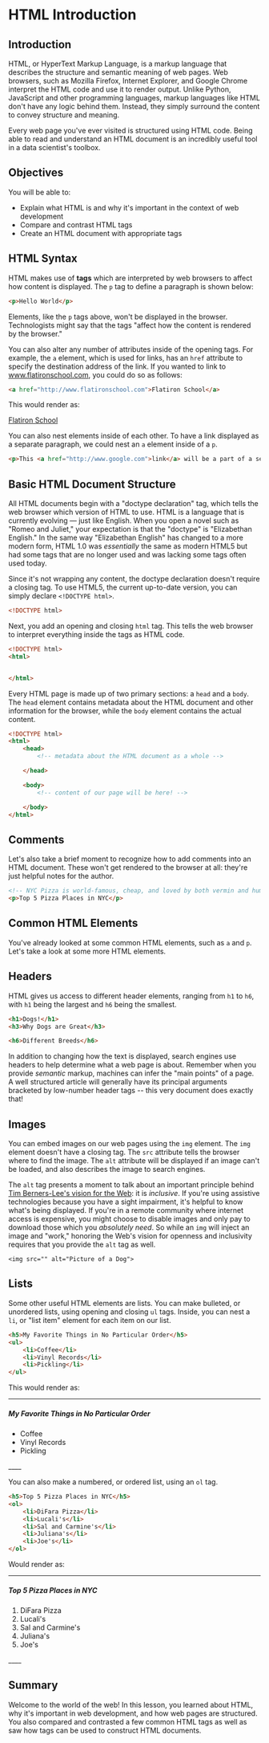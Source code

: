 # HTML Introduction

## Introduction

HTML, or HyperText Markup Language, is a markup language that describes the
structure and semantic meaning of web pages. Web browsers, such as Mozilla
Firefox, Internet Explorer, and Google Chrome interpret the HTML code and use
it to render output. Unlike Python, JavaScript and other programming languages,
markup languages like HTML don't have any logic behind them. Instead, they
simply surround the content to convey structure and meaning.

Every web page you've ever visited is structured using HTML code. Being able to
read and understand an HTML document is an incredibly useful tool in a
data scientist's toolbox.


## Objectives
You will be able to:

- Explain what HTML is and why it's important in the context of web development
- Compare and contrast HTML tags
- Create an HTML document with appropriate tags

## HTML Syntax

HTML makes use of **tags** which are interpreted by web browsers to affect how content is displayed. The `p` tag to define a paragraph is shown below:

```html
<p>Hello World</p>
```

Elements, like the `p` tags above, won't be displayed in the browser. Technologists might say that
the tags "affect how the content is rendered by the browser." 

You can also alter any number of attributes inside of the opening tags. For
example, the `a` element, which is used for links, has an `href` attribute to
specify the destination address of the link. If you wanted to link to
www.flatironschool.com, you could do so as follows:

```html
<a href="http://www.flatironschool.com">Flatiron School</a>
```

This would render as:

[Flatiron School](http://www.flatironschool.com)

You can also nest elements inside of each other. To have a link displayed as a
separate paragraph, we could nest an `a` element inside of a `p`.

```html
<p>This <a href="http://www.google.com">link</a> will be a part of a separate paragraph.</p>
```

## Basic HTML Document Structure

All HTML documents begin with a "doctype declaration" tag, which tells the web
browser which version of HTML to use. HTML is a language that is currently
evolving &mdash; just like English. When you open a novel such as "Romeo and Juliet," your
expectation is that the "doctype" is "Elizabethan English." In the same way
"Elizabethan English" has changed to a more modern form, HTML 1.0 was
_essentially_ the same as modern HTML5 but had some tags that are no longer used
and was lacking some tags often used today.

Since it's not wrapping any content, the doctype declaration doesn't require a
closing tag. To use HTML5, the current up-to-date version, you can simply
declare `<!DOCTYPE html>`.

```html
<!DOCTYPE html>

```

Next, you add an opening and closing `html` tag. This tells the web browser to
interpret everything inside the tags as HTML code.

```html
<!DOCTYPE html>
<html>


</html>
```

Every HTML page is made up of two primary sections: a `head` and a `body`. The
`head` element contains metadata about the HTML document and other information
for the browser, while the `body` element contains the actual content.

```html
<!DOCTYPE html>
<html>
    <head>
        <!-- metadata about the HTML document as a whole -->

    </head>

    <body>
        <!-- content of our page will be here! -->

    </body>
</html>
```

## Comments

Let's also take a brief moment to recognize how to add comments into an HTML
document.  These won't get rendered to the browser at all: they're just helpful
notes for the author.

```html
<!-- NYC Pizza is world-famous, cheap, and loved by both vermin and human-like! -->
<p>Top 5 Pizza Places in NYC</p>
```

## Common HTML Elements

You've already looked at some common HTML elements, such as `a` and `p`. Let's
take a look at some more HTML elements.

## Headers

HTML gives us access to different header elements, ranging from `h1` to `h6`,
with `h1` being the largest and `h6` being the smallest.

```html
<h1>Dogs!</h1>
<h3>Why Dogs are Great</h3>

<h6>Different Breeds</h6>
```

In addition to changing how the text is displayed, search engines use headers
to help determine what a web page is about. Remember when
you provide _semantic_ markup, machines can infer the "main points" of a page. A
well structured article will generally have its principal arguments bracketed
by low-number header tags -- this very document does exactly that!

## Images

You can embed images on our web pages using the `img` element. The `img` element
doesn't have a closing tag. The `src` attribute tells the browser where to find
the image. The `alt` attribute will be displayed if an image can't be loaded,
and also describes the image to search engines.

The `alt` tag presents a moment to talk about an important principle behind [Tim
Berners-Lee's vision for the Web](https://webfoundation.org/about/vision/history-of-the-web/): it is _inclusive_. If you're using assistive
technologies because you have a sight impairment, it's helpful to know what's
being displayed. If you're in a remote community where internet access is
expensive, you might choose to disable images and only pay to download those
which you _absolutely need_. So while an `img` will inject an image and "work,"
honoring the Web's vision for openness and inclusivity requires that you provide
the `alt` tag as well.

`<img src="" alt="Picture of a Dog">`

## Lists

Some other useful HTML elements are lists. You can make bulleted, or unordered
lists, using opening and closing `ul` tags. Inside, you can nest a `li`, or
"list item" element for each item on our list.

```html
<h5>My Favorite Things in No Particular Order</h5>
<ul>
    <li>Coffee</li>
    <li>Vinyl Records</li>
    <li>Pickling</li>
</ul>
```

This would render as:

____

<h5>My Favorite Things in No Particular Order</h5>
<ul>
    <li>Coffee</li>
    <li>Vinyl Records</li>
    <li>Pickling</li>
</ul>
____

You can also make a numbered, or ordered list, using an `ol` tag.

```html
<h5>Top 5 Pizza Places in NYC</h5>
<ol>
    <li>DiFara Pizza</li>
    <li>Lucali's</li>
    <li>Sal and Carmine's</li>
    <li>Juliana's</li>
    <li>Joe's</li>
</ol>
```
Would render as:

____

<h5>Top 5 Pizza Places in NYC</h5>
<ol>
    <li>DiFara Pizza</li>
    <li>Lucali's</li>
    <li>Sal and Carmine's</li>
    <li>Juliana's</li>
    <li>Joe's</li>
</ol>
____

## Summary


Welcome to the world of the web! In this lesson, you learned about HTML, why it's important in web development, and how web pages are structured. You also compared and contrasted a few common HTML tags as well as saw how tags can be used to construct HTML documents.
